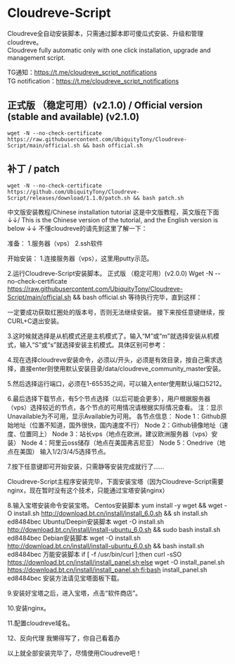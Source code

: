 # Cloudreve-Script
Cloudreve全自动安装脚本，只需通过脚本即可傻瓜式安装、升级和管理cloudreve。<br>
Cloudreve fully automatic only with one click installation, upgrade and management script.

TG通知：https://t.me/cloudreve_script_notifications<br>
TG notification：https://t.me/cloudreve_script_notifications
## 正式版 （稳定可用）(v2.1.0) / Official version (stable and available) (v2.1.0)

```shell
wget -N --no-check-certificate https://raw.githubusercontent.com/UbiquityTony/Cloudreve-Script/main/official.sh && bash official.sh
```
## 补丁 / patch
```shell
wget -N --no-check-certificate https://github.com/UbiquityTony/Cloudreve-Script/releases/download/1.1.0/patch.sh && bash patch.sh
```
中文版安装教程/Chinese installation tutorial
这是中文版教程，英文版在下面↓↓/ This is the Chinese version of the tutorial, and the English version is below ↓↓
不懂cloudreve的请先到这里了解一下：

准备：
1.服务器（vps）   2.ssh软件

开始安装：
1.连接服务器（vps），这里用putty示范。


2.运行Cloudreve-Script安装脚本。
正式版 （稳定可用）(v2.0.0)
Wget -N --no-check-certificate https://raw.githubusercontent.com/UbiquityTony/Cloudreve-Script/main/official.sh && bash official.sh
等待执行完毕，直到这样：

一定要成功获取红圈处的版本号，否则无法继续安装。
接下来按任意键继续，按CURL+C退出安装。

3.这时候就选择是从机模式还是主机模式了。输入“M”或“m”就选择安装从机模式，输入“S”或“s”就选择安装主机模式。具体区别可参考：


4.现在选择cloudreve安装命令，必须以/开头，必须是有效目录，按自己需求选择，直接enter则使用默认安装目录/data/cloudreve_community_master安装。


5.然后选择运行端口，必须在1-65535之间，可以输入enter使用默认端口5212。


6.最后选择下载节点，有5个节点选择（以后可能会更多），用户根据服务器（vps）选择较近的节点，各个节点的可用情况请根据实际情况查看。
注：显示Unavailable为不可用，显示Available为可用。
各节点信息：
Node 1：Github原始地址（位置不知道，国外很快，国内速度不行）
Node 2：Github镜像地址（速度、位置同上）
Node 3：站长vps（地点在欧洲，建议欧洲服务器（vps）安装）
Node 4：阿里云oss储存（地点在美国弗吉尼亚）
Node 5：Onedrive（地点在美国）
输入1/2/3/4/5选择节点。


7.按下任意键即可开始安装，只需静等安装完成就行了……

Cloudreve-Script主程序安装完毕，下面安装宝塔（因为Cloudreve-Script需要nginx，现在暂时没有这个技术，只能通过宝塔安装nginx）

8.输入宝塔安装命令安装宝塔。
Centos安装脚本
yum install -y wget && wget -O install.sh http://download.bt.cn/install/install_6.0.sh && sh install.sh ed8484bec
Ubuntu/Deepin安装脚本
wget -O install.sh http://download.bt.cn/install/install-ubuntu_6.0.sh && sudo bash install.sh ed8484bec
Debian安装脚本
wget -O install.sh http://download.bt.cn/install/install-ubuntu_6.0.sh && bash install.sh ed8484bec
万能安装脚本
if [ -f /usr/bin/curl ];then curl -sSO https://download.bt.cn/install/install_panel.sh;else wget -O install_panel.sh https://download.bt.cn/install/install_panel.sh;fi;bash install_panel.sh ed8484bec
安装方法请见宝塔面板下载。

9.安装好宝塔之后，进入宝塔，点击“软件商店”。


10.安装nginx。


11.配置cloudreve域名。


12、反向代理
   我懒得写了，你自己看着办

以上就全部安装完毕了，尽情使用Cloudreve吧！
